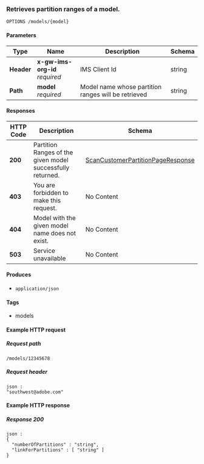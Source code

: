 
<a name="scanpartitionidsmodel"></a>
### Retrieves partition ranges of a model.
```
OPTIONS /models/{model}
```


#### Parameters

|Type|Name|Description|Schema|
|---|---|---|---|
|**Header**|**x-gw-ims-org-id**  <br>*required*|IMS Client Id|string|
|**Path**|**model**  <br>*required*|Model name whose partition ranges will be retrieved|string|


#### Responses

|HTTP Code|Description|Schema|
|---|---|---|
|**200**|Partition Ranges of the given model successfully returned.|[ScanCustomerPartitionPageResponse](../definitions/ScanCustomerPartitionPageResponse.md#scancustomerpartitionpageresponse)|
|**403**|You are forbidden to make this request.|No Content|
|**404**|Model with the given model name does not exist.|No Content|
|**503**|Service unavailable|No Content|


#### Produces

* `application/json`


#### Tags

* models


#### Example HTTP request

##### Request path
```
/models/12345678
```


##### Request header
```
json :
"southwest@adobe.com"
```


#### Example HTTP response

##### Response 200
```
json :
{
  "numberOfPartitions" : "string",
  "linkForPartitions" : [ "string" ]
}
```



